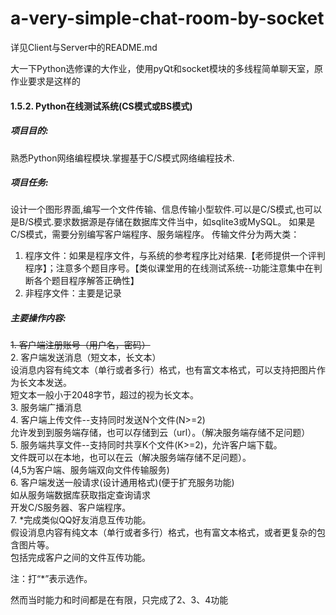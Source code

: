 # a-very-simple-chat-room-by-socket

详见Client与Server中的README.md

大一下Python选修课的大作业，使用pyQt和socket模块的多线程简单聊天室，原作业要求是这样的

#### 1.5.2.	Python在线测试系统(CS模式或BS模式)
##### 项目目的:
熟悉Python网络编程模块.掌握基于C/S模式网络编程技术.

##### 项目任务:
设计一个图形界面,编写一个文件传输、信息传输小型软件.可以是C/S模式,也可以是B/S模式.要求数据源是存储在数据库文件当中，如sqlite3或MySQL。
如果是C/S模式，需要分别编写客户端程序、服务端程序。
传输文件分为两大类：
1.	程序文件：如果是程序文件，与系统的参考程序比对结果.【老师提供一个评判程序】；注意多个题目序号。【类似课堂用的在线测试系统--功能注意集中在判断各个题目程序解答正确性】
2.	非程序文件：主要是记录

##### 主要操作内容:
~~1.	客户端注册账号（用户名，密码）~~<br/>
2.	客户端发送消息（短文本，长文本）<br/>
设消息内容有纯文本（单行或者多行）格式，也有富文本格式，可以支持把图片作为长文本发送。<br/>
短文本一般小于2048字节，超过的视为长文本。<br/>
3.	服务端广播消息<br/>
4.	客户端上传文件--支持同时发送N个文件(N>=2)<br/>
允许发到到服务端存储，也可以存储到云（url）。（解决服务端存储不足问题）<br/>
5.	服务端共享文件--支持同时共享K个文件(K>=2)，允许客户端下载。<br/>
文件既可以在本地，也可以在云（解决服务端存储不足问题）。<br/>
(4,5为客户端、服务端双向文件传输服务)<br/>
6.	客户端发送一般请求(设计通用格式)(便于扩充服务功能)<br/>
如从服务端数据库获取指定查询请求<br/>
开发C/S服务器、客户端程序。<br/>
7.	*完成类似QQ好友消息互传功能。<br/>
假设消息内容有纯文本（单行或者多行）格式，也有富文本格式，或者更复杂的包含图片等。<br/>
包括完成客户之间的文件互传功能。<br/>

注：打“*”表示选作。

然而当时能力和时间都是在有限，只完成了2、3、4功能
